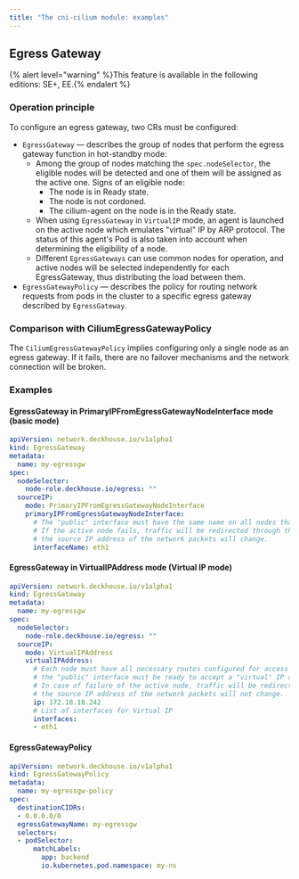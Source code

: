 ```yaml
---
title: "The cni-cilium module: examples"
---
```


## Egress Gateway

{% alert level="warning" %}This feature is available in the following editions: SE+, EE.{% endalert %}

### Operation principle

To configure an egress gateway, two CRs must be configured:

* `EgressGateway` — describes the group of nodes that perform the egress gateway function in hot-standby mode:
  * Among the group of nodes matching the `spec.nodeSelector`, the eligible nodes will be detected and one of them will be assigned as the active one. Signs of an eligible node:
    * The node is in Ready state.
    * The node is not cordoned.
    * The cilium-agent on the node is in the Ready state.
  * When using `EgressGateway` in `VirtualIP` mode, an agent is launched on the active node which emulates "virtual" IP by ARP protocol. The status of this agent's Pod is also taken into account when determining the eligibility of a node.
  * Different `EgressGateways` can use common nodes for operation, and active nodes will be selected independently for each EgressGateway, thus distributing the load between them.
* `EgressGatewayPolicy` — describes the policy for routing network requests from pods in the cluster to a specific egress gateway described by `EgressGateway`.

### Comparison with CiliumEgressGatewayPolicy

The `CiliumEgressGatewayPolicy` implies configuring only a single node as an egress gateway. If it fails, there are no failover mechanisms and the network connection will be broken.

### Examples

#### EgressGateway in PrimaryIPFromEgressGatewayNodeInterface mode (basic mode)

```yaml
apiVersion: network.deckhouse.io/v1alpha1
kind: EgressGateway
metadata:
  name: my-egressgw
spec:
  nodeSelector:
    node-role.deckhouse.io/egress: ""
  sourceIP:
    mode: PrimaryIPFromEgressGatewayNodeInterface
    primaryIPFromEgressGatewayNodeInterface:
      # The "public" interface must have the same name on all nodes that matching the nodeSelector.
      # If the active node fails, traffic will be redirected through the backup node and
      # the source IP address of the network packets will change.
      interfaceName: eth1 
```

#### EgressGateway in VirtualIPAddress mode (Virtual IP mode)

```yaml
apiVersion: network.deckhouse.io/v1alpha1
kind: EgressGateway
metadata:
  name: my-egressgw
spec:
  nodeSelector:
    node-role.deckhouse.io/egress: ""
  sourceIP:
    mode: VirtualIPAddress
    virtualIPAddress:
      # Each node must have all necessary routes configured for access to all external public services,
      # the "public" interface must be ready to accept a "virtual" IP as a secondary IP address.
      # In case of failure of the active node, traffic will be redirected through the backup node and
      # the source IP address of the network packets will not change.
      ip: 172.18.18.242
      # List of interfaces for Virtual IP
      interfaces:
      - eth1
```

#### EgressGatewayPolicy

```yaml
apiVersion: network.deckhouse.io/v1alpha1
kind: EgressGatewayPolicy
metadata:
  name: my-egressgw-policy
spec:
  destinationCIDRs:
  - 0.0.0.0/0
  egressGatewayName: my-egressgw
  selectors:
  - podSelector:
      matchLabels:
        app: backend
        io.kubernetes.pod.namespace: my-ns
```
